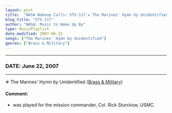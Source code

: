 ```yaml
---
layout: post
title:  "NASA Wakeup Calls: STS-117 ✵ The Marines' Hymn by Unidentified ✵ June 22, 2007"
blog_title: "STS-117"
author: "NASA: Music to Wake Up By"
type: MusicPlaylist
date_modified: 2007-06-22
songs: ["The Marines' Hymn by Unidentified"]
genres: ["Brass & Military"]
---
```


----
### DATE: June 22, 2007
----
✵ The Marines' Hymn *by* Unidentified ([Brass & Military](https://www.discogs.com/genre/Brass%20%26%20Military)) <a target="blank_" href="https://www.discogs.com/Continentals-Military-Band-The-Marines-Hymn-The-Rangers/release/12142725">
    <i class="fas fa-compact-disc"
       title="Discogs entry for this song"
       alt="Discogs entry for this song"
       style="font-size: 1.1em;"></i></a>
    

#### Comment:
* was played for the mission commander, Col. Rick Sturckow, USMC.



<br/>
<center>
	<a target="_blank"
	   href="https://twitter.com/intent/tweet?hashtags=Space,NASA,Playlist,NASAWakeupCalls,SpaceProgram&text=🚀 {{ page.author}}, {{ page.title }}. {{ site.url }}{{ page.url }}&via=nasawakeupcalls"><i class="fab fa-twitter" title="Tweet this page" alt="Tweet this page" style="font-size: 1.3em;"></i></a>
	&nbsp; 	<i class="fas fa-user-astronaut" style="font-size: 1.5em;"></i> &nbsp;
    <a id="custom_amazon_link"
       type="amzn" search="#"
       category="popular music">
    <i class="fab fa-amazon" style="font-size: 1.3em;"></i></a>
</center>

<!-- Randomly resolve an individual entry from a song array -->
<script src="/assets/javascript/seedrandom.min.js"></script>
<script>
  var wake_me_up = ["The Marines' Hymn by Unidentified"];
  var prng = new Math.seedrandom();
  function randomSong() {
    song = wake_me_up[Math.floor(Math.random() * wake_me_up.length)];
    var amazon_link = document.getElementById("custom_amazon_link");
    amazon_link.setAttribute("search", song);
  }
  window.onload = randomSong();
</script>
